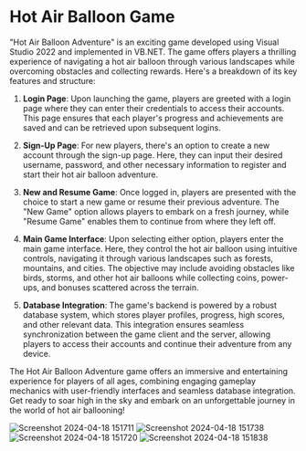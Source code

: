 # Hot Air Balloon Game

"Hot Air Balloon Adventure" is an exciting game developed using Visual Studio 2022 and implemented in VB.NET. The game offers players a thrilling experience of navigating a hot air balloon through various landscapes while overcoming obstacles and collecting rewards. Here's a breakdown of its key features and structure:

1. **Login Page**: Upon launching the game, players are greeted with a login page where they can enter their credentials to access their accounts. This page ensures that each player's progress and achievements are saved and can be retrieved upon subsequent logins.

2. **Sign-Up Page**: For new players, there's an option to create a new account through the sign-up page. Here, they can input their desired username, password, and other necessary information to register and start their hot air balloon adventure.

3. **New and Resume Game**: Once logged in, players are presented with the choice to start a new game or resume their previous adventure. The "New Game" option allows players to embark on a fresh journey, while "Resume Game" enables them to continue from where they left off.

4. **Main Game Interface**: Upon selecting either option, players enter the main game interface. Here, they control the hot air balloon using intuitive controls, navigating it through various landscapes such as forests, mountains, and cities. The objective may include avoiding obstacles like birds, storms, and other hot air balloons while collecting coins, power-ups, and bonuses scattered across the terrain.

5. **Database Integration**: The game's backend is powered by a robust database system, which stores player profiles, progress, high scores, and other relevant data. This integration ensures seamless synchronization between the game client and the server, allowing players to access their accounts and continue their adventure from any device.

The Hot Air Balloon Adventure game offers an immersive and entertaining experience for players of all ages, combining engaging gameplay mechanics with user-friendly interfaces and seamless database integration. Get ready to soar high in the sky and embark on an unforgettable journey in the world of hot air ballooning!

![Screenshot 2024-04-18 151711](https://github.com/Atharvasw2005/Hot-Air-Balloon-Game/assets/112737988/3cebd4ff-d62b-46ce-8372-ff43c06c2e6a)
![Screenshot 2024-04-18 151738](https://github.com/Atharvasw2005/Hot-Air-Balloon-Game/assets/112737988/3461cfa6-d228-4d74-a70d-16212722142a)
![Screenshot 2024-04-18 151720](https://github.com/Atharvasw2005/Hot-Air-Balloon-Game/assets/112737988/8a24e030-23ef-4c18-a2b1-77f3bd3db51c)
![Screenshot 2024-04-18 151838](https://github.com/Atharvasw2005/Hot-Air-Balloon-Game/assets/112737988/de122500-a980-4103-aa2b-3c1c5cda2cba)

